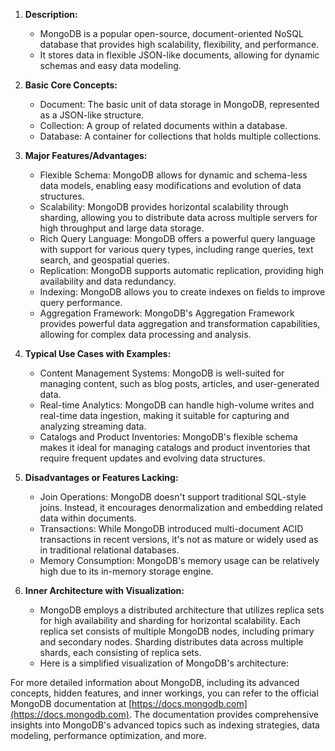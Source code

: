 1. **Description:**
   - MongoDB is a popular open-source, document-oriented NoSQL database that provides high scalability, flexibility, and performance.
   - It stores data in flexible JSON-like documents, allowing for dynamic schemas and easy data modeling.

2. **Basic Core Concepts:**
   - Document: The basic unit of data storage in MongoDB, represented as a JSON-like structure.
   - Collection: A group of related documents within a database.
   - Database: A container for collections that holds multiple collections.

3. **Major Features/Advantages:**
   - Flexible Schema: MongoDB allows for dynamic and schema-less data models, enabling easy modifications and evolution of data structures.
   - Scalability: MongoDB provides horizontal scalability through sharding, allowing you to distribute data across multiple servers for high throughput and large data storage.
   - Rich Query Language: MongoDB offers a powerful query language with support for various query types, including range queries, text search, and geospatial queries.
   - Replication: MongoDB supports automatic replication, providing high availability and data redundancy.
   - Indexing: MongoDB allows you to create indexes on fields to improve query performance.
   - Aggregation Framework: MongoDB's Aggregation Framework provides powerful data aggregation and transformation capabilities, allowing for complex data processing and analysis.

4. **Typical Use Cases with Examples:**
   - Content Management Systems: MongoDB is well-suited for managing content, such as blog posts, articles, and user-generated data.
   - Real-time Analytics: MongoDB can handle high-volume writes and real-time data ingestion, making it suitable for capturing and analyzing streaming data.
   - Catalogs and Product Inventories: MongoDB's flexible schema makes it ideal for managing catalogs and product inventories that require frequent updates and evolving data structures.

5. **Disadvantages or Features Lacking:**
   - Join Operations: MongoDB doesn't support traditional SQL-style joins. Instead, it encourages denormalization and embedding related data within documents.
   - Transactions: While MongoDB introduced multi-document ACID transactions in recent versions, it's not as mature or widely used as in traditional relational databases.
   - Memory Consumption: MongoDB's memory usage can be relatively high due to its in-memory storage engine.

6. **Inner Architecture with Visualization:**
   - MongoDB employs a distributed architecture that utilizes replica sets for high availability and sharding for horizontal scalability. Each replica set consists of multiple MongoDB nodes, including primary and secondary nodes. Sharding distributes data across multiple shards, each consisting of replica sets.
   - Here is a simplified visualization of MongoDB's architecture:

For more detailed information about MongoDB, including its advanced concepts, hidden features, and inner workings, you can refer to the official MongoDB documentation at [https://docs.mongodb.com](https://docs.mongodb.com). The documentation provides comprehensive insights into MongoDB's advanced topics such as indexing strategies, data modeling, performance optimization, and more.
